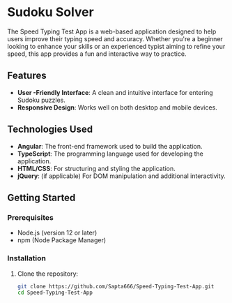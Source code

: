 # Sudoku Solver

The Speed Typing Test App is a web-based application designed to help users improve their typing speed and accuracy. Whether you're a beginner looking to enhance your skills or an experienced typist aiming to refine your speed, this app provides a fun and interactive way to practice.

## Features

- **User -Friendly Interface**: A clean and intuitive interface for entering Sudoku puzzles.
- **Responsive Design**: Works well on both desktop and mobile devices.

## Technologies Used

- **Angular**: The front-end framework used to build the application.
- **TypeScript**: The programming language used for developing the application.
- **HTML/CSS**: For structuring and styling the application.
- **jQuery**: (if applicable) For DOM manipulation and additional interactivity.

## Getting Started

### Prerequisites

- Node.js (version 12 or later)
- npm (Node Package Manager)

### Installation

1. Clone the repository:
   ```bash
   git clone https://github.com/Sapta666/Speed-Typing-Test-App.git
   cd Speed-Typing-Test-App